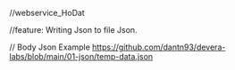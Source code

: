 //webservice_HoDat

//feature: Writing Json to file Json.

// Body Json Example
https://github.com/dantn93/devera-labs/blob/main/01-json/temp-data.json
